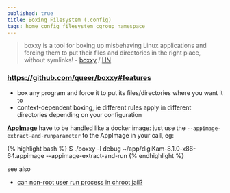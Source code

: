 ```yaml
---
published: true
title: Boxing Filesystem (.config)
tags: home config filesystem cgroup namespace
---
```

> boxxy is a tool for boxing up misbehaving Linux applications and forcing them to put their files and directories in the right place, without symlinks! - [boxxy](https://github.com/queer/boxxy) / [HN](https://news.ycombinator.com/item?id=34730520)

### https://github.com/queer/boxxy#features
- box any program and force it to put its files/directories where you want it to
- context-dependent boxing, ie different rules apply in different directories depending on your configuration

[**AppImage**](https://github.com/queer/boxxy/issues/142) have to be handled like a docker image:
just use the `--appimage-extract-and-runparameter` to the AppImage in your call, eg:

{% highlight bash %}
$ ./boxxy -l debug ~/app/digiKam-8.1.0-x86-64.appimage --appimage-extract-and-run
{% endhighlight %}


see also
- [can non-root user run process in chroot jail?](https://serverfault.com/questions/135599/ubuntu-can-non-root-user-run-process-in-chroot-jail/811509#811509)
